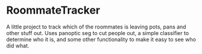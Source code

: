# RoommateTracker
A little project to track which of the roommates is leaving pots, pans and other stuff out. Uses panoptic seg to cut people out, a simple classifier to determine who it is, and some other functionality to make it easy to see who did what.
